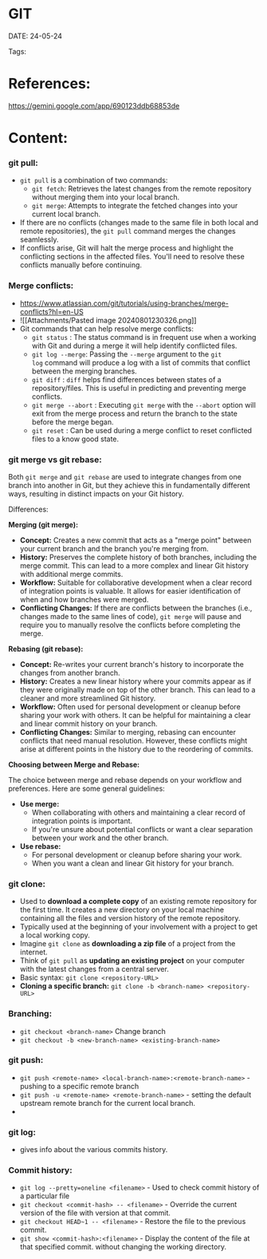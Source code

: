 
# GIT


DATE:  24-05-24


Tags:

# References:

https://gemini.google.com/app/690123ddb68853de




# Content:

### git pull:

- `git pull` is a combination of two commands:
    - `git fetch`: Retrieves the latest changes from the remote repository without merging them into your local branch.
    - `git merge`: Attempts to integrate the fetched changes into your current local branch.
- If there are no conflicts (changes made to the same file in both local and remote repositories), the `git pull` command merges the changes seamlessly.
- If conflicts arise, Git will halt the merge process and highlight the conflicting sections in the affected files. You'll need to resolve these conflicts manually before continuing.

### Merge conflicts:

- https://www.atlassian.com/git/tutorials/using-branches/merge-conflicts?hl=en-US
- ![[Attachments/Pasted image 20240801230326.png]]
- Git commands that can help resolve merge conflicts:
	- `git status` : The status command is in frequent use when a working with Git and during a merge it will help identify conflicted files.
	- `git log --merge`: Passing the `--merge` argument to the `git log` command will produce a log with a list of commits that conflict between the merging branches.
	- `git diff` :  `diff` helps find differences between states of a repository/files. This is useful in predicting and preventing merge conflicts.  
	- `git merge --abort` :  Executing `git merge` with the `--abort` option will exit from the merge process and return the branch to the state before the merge began.
	- `git reset` :  Can be used during a merge conflict to reset conflicted files to a know good state.


### git  merge vs git rebase:

Both `git merge` and `git rebase` are used to integrate changes from one branch into another in Git, but they achieve this in fundamentally different ways, resulting in distinct impacts on your Git history.

Differences:

**Merging (git merge):**

- **Concept:** Creates a new commit that acts as a "merge point" between your current branch and the branch you're merging from.
- **History:** Preserves the complete history of both branches, including the merge commit. This can lead to a more complex and linear Git history with additional merge commits.
- **Workflow:** Suitable for collaborative development when a clear record of integration points is valuable. It allows for easier identification of when and how branches were merged.
- **Conflicting Changes:** If there are conflicts between the branches (i.e., changes made to the same lines of code), `git merge` will pause and require you to manually resolve the conflicts before completing the merge.

**Rebasing (git rebase):**

- **Concept:** Re-writes your current branch's history to incorporate the changes from another branch.
- **History:** Creates a new linear history where your commits appear as if they were originally made on top of the other branch. This can lead to a cleaner and more streamlined Git history.
- **Workflow:** Often used for personal development or cleanup before sharing your work with others. It can be helpful for maintaining a clear and linear commit history on your branch.
- **Conflicting Changes:** Similar to merging, rebasing can encounter conflicts that need manual resolution. However, these conflicts might arise at different points in the history due to the reordering of commits.

**Choosing between Merge and Rebase:**

The choice between merge and rebase depends on your workflow and preferences. Here are some general guidelines:

- **Use merge:**
    - When collaborating with others and maintaining a clear record of integration points is important.
    - If you're unsure about potential conflicts or want a clear separation between your work and the other branch.
- **Use rebase:**
    - For personal development or cleanup before sharing your work.
    - When you want a clean and linear Git history for your branch.

### git clone:

- Used to **download a complete copy** of an existing remote repository for the first time. It creates a new directory on your local machine containing all the files and version history of the remote repository.
- Typically used at the beginning of your involvement with a project to get a local working copy.
- Imagine `git clone` as **downloading a zip file** of a project from the internet.
- Think of `git pull` as **updating an existing project** on your computer with the latest changes from a central server.
- Basic syntax:  `git clone <repository-URL>`
- **Cloning a specific branch:** `git clone -b <branch-name> <repository-URL>`



### Branching:

- `git checkout <branch-name>`        Change branch
- `git checkout -b <new-branch-name> <existing-branch-name>`



### git  push:

- `git push <remote-name> <local-branch-name>:<remote-branch-name>` -  pushing to a specific remote branch
- `git push -u <remote-name> <remote-branch-name>` - setting the default upstream remote branch for the current local branch.
- 

### git log:
- gives info about the various commits history.

### Commit history:
- `git log --pretty=oneline <filename>` -  Used to check commit history of a particular file
- `git checkout <commit-hash> -- <filename>` -  Override the current version of the file with version at that commit.
- `git checkout HEAD~1 -- <filename>` -  Restore the file to the previous commit.
- `git show <commit-hash>:<filename>` -  Display the content of the file at that specified commit. without changing the working directory.





